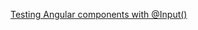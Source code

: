[Testing Angular components with @Input()](https://medium.com/@AikoPath/testing-angular-components-with-input-3bd6c07cfaf6)